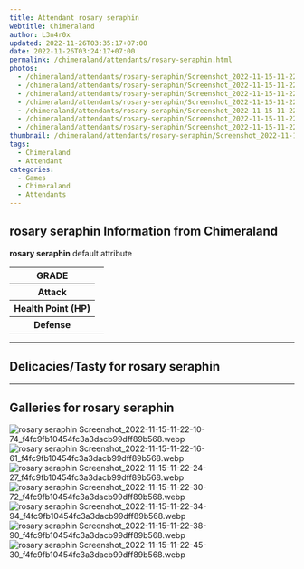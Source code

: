 ```yaml
---
title: Attendant rosary seraphin
webtitle: Chimeraland
author: L3n4r0x
updated: 2022-11-26T03:35:17+07:00
date: 2022-11-26T03:24:17+07:00
permalink: /chimeraland/attendants/rosary-seraphin.html
photos:
  - /chimeraland/attendants/rosary-seraphin/Screenshot_2022-11-15-11-22-10-74_f4fc9fb10454fc3a3dacb99dff89b568.webp
  - /chimeraland/attendants/rosary-seraphin/Screenshot_2022-11-15-11-22-16-61_f4fc9fb10454fc3a3dacb99dff89b568.webp
  - /chimeraland/attendants/rosary-seraphin/Screenshot_2022-11-15-11-22-24-27_f4fc9fb10454fc3a3dacb99dff89b568.webp
  - /chimeraland/attendants/rosary-seraphin/Screenshot_2022-11-15-11-22-30-72_f4fc9fb10454fc3a3dacb99dff89b568.webp
  - /chimeraland/attendants/rosary-seraphin/Screenshot_2022-11-15-11-22-34-94_f4fc9fb10454fc3a3dacb99dff89b568.webp
  - /chimeraland/attendants/rosary-seraphin/Screenshot_2022-11-15-11-22-38-90_f4fc9fb10454fc3a3dacb99dff89b568.webp
  - /chimeraland/attendants/rosary-seraphin/Screenshot_2022-11-15-11-22-45-30_f4fc9fb10454fc3a3dacb99dff89b568.webp
thumbnail: /chimeraland/attendants/rosary-seraphin/Screenshot_2022-11-15-11-22-10-74_f4fc9fb10454fc3a3dacb99dff89b568.webp
tags:
  - Chimeraland
  - Attendant
categories:
  - Games
  - Chimeraland
  - Attendants
---
```


<section id="bootstrap-wrapper"><link rel="stylesheet" href="https://rawcdn.githack.com/dimaslanjaka/Web-Manajemen/0c3b5aa1813bd4abcd2c11bf3e37928b15c28664/css/bootstrap-5-3-0-alpha3-wrapper.css"/><h2>rosary seraphin Information from Chimeraland</h2><p><b>rosary seraphin</b> default attribute <table><tr><th>GRADE</th><td></td></tr><tr><th>Attack</th><td></td></tr><tr><th>Health Point (HP)</th><td></td></tr><tr><th>Defense</th><td></td></tr></table></p><hr/><h2>Delicacies/Tasty for rosary seraphin</h2><hr/><div id="gallery"><h2>Galleries for rosary seraphin</h2><div class="row"><div class="col-lg-6 col-12"><img src="/chimeraland/attendants/rosary-seraphin/Screenshot_2022-11-15-11-22-10-74_f4fc9fb10454fc3a3dacb99dff89b568.webp" alt="rosary seraphin Screenshot_2022-11-15-11-22-10-74_f4fc9fb10454fc3a3dacb99dff89b568.webp"/></div><div class="col-lg-6 col-12"><img src="/chimeraland/attendants/rosary-seraphin/Screenshot_2022-11-15-11-22-16-61_f4fc9fb10454fc3a3dacb99dff89b568.webp" alt="rosary seraphin Screenshot_2022-11-15-11-22-16-61_f4fc9fb10454fc3a3dacb99dff89b568.webp"/></div><div class="col-lg-6 col-12"><img src="/chimeraland/attendants/rosary-seraphin/Screenshot_2022-11-15-11-22-24-27_f4fc9fb10454fc3a3dacb99dff89b568.webp" alt="rosary seraphin Screenshot_2022-11-15-11-22-24-27_f4fc9fb10454fc3a3dacb99dff89b568.webp"/></div><div class="col-lg-6 col-12"><img src="/chimeraland/attendants/rosary-seraphin/Screenshot_2022-11-15-11-22-30-72_f4fc9fb10454fc3a3dacb99dff89b568.webp" alt="rosary seraphin Screenshot_2022-11-15-11-22-30-72_f4fc9fb10454fc3a3dacb99dff89b568.webp"/></div><div class="col-lg-6 col-12"><img src="/chimeraland/attendants/rosary-seraphin/Screenshot_2022-11-15-11-22-34-94_f4fc9fb10454fc3a3dacb99dff89b568.webp" alt="rosary seraphin Screenshot_2022-11-15-11-22-34-94_f4fc9fb10454fc3a3dacb99dff89b568.webp"/></div><div class="col-lg-6 col-12"><img src="/chimeraland/attendants/rosary-seraphin/Screenshot_2022-11-15-11-22-38-90_f4fc9fb10454fc3a3dacb99dff89b568.webp" alt="rosary seraphin Screenshot_2022-11-15-11-22-38-90_f4fc9fb10454fc3a3dacb99dff89b568.webp"/></div><div class="col-lg-6 col-12"><img src="/chimeraland/attendants/rosary-seraphin/Screenshot_2022-11-15-11-22-45-30_f4fc9fb10454fc3a3dacb99dff89b568.webp" alt="rosary seraphin Screenshot_2022-11-15-11-22-45-30_f4fc9fb10454fc3a3dacb99dff89b568.webp"/></div></div></div></section>